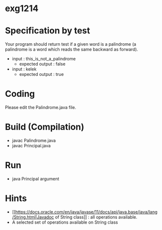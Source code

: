 # exg1214

# Specification by test
Your program should return test if a given word is a palindrome (a palindrome is a word which reads the same backward as forward).
* input : this_is_not_a_palindrome
  * expected output : false
* input : kelek
  * expected output : true

# Coding
Please edit the Palindrome.java file.

# Build (Compilation)
 - javac Palindrome.java
 - javac Principal.java

# Run
 - java Principal argument

# Hints
* [[https://docs.oracle.com/en/java/javase/11/docs/api/java.base/java/lang/String.html|Javadoc of String class]] : all operations available.
* A selected set of operations available on String class

